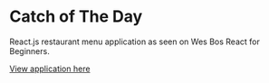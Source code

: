 # Catch of The Day
React.js restaurant menu application as seen on Wes Bos React for Beginners.

[View application here](https://nats12.github.io/Catch-of-The-Day/)
